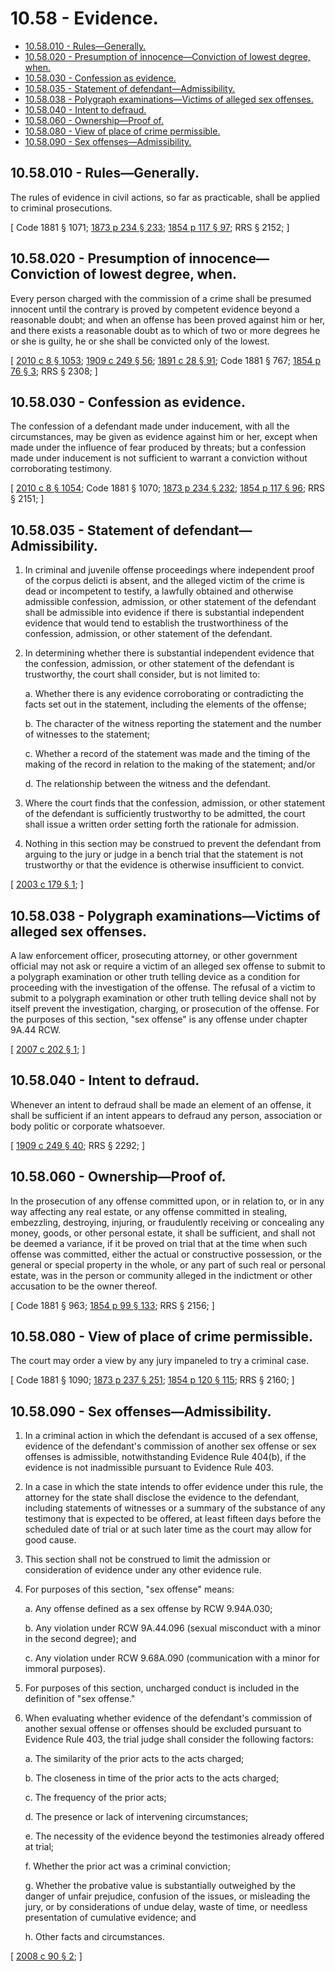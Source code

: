 # 10.58 - Evidence.
* [10.58.010 - Rules—Generally.](#1058010---rulesgenerally)
* [10.58.020 - Presumption of innocence—Conviction of lowest degree, when.](#1058020---presumption-of-innocenceconviction-of-lowest-degree-when)
* [10.58.030 - Confession as evidence.](#1058030---confession-as-evidence)
* [10.58.035 - Statement of defendant—Admissibility.](#1058035---statement-of-defendantadmissibility)
* [10.58.038 - Polygraph examinations—Victims of alleged sex offenses.](#1058038---polygraph-examinationsvictims-of-alleged-sex-offenses)
* [10.58.040 - Intent to defraud.](#1058040---intent-to-defraud)
* [10.58.060 - Ownership—Proof of.](#1058060---ownershipproof-of)
* [10.58.080 - View of place of crime permissible.](#1058080---view-of-place-of-crime-permissible)
* [10.58.090 - Sex offenses—Admissibility.](#1058090---sex-offensesadmissibility)
## 10.58.010 - Rules—Generally.
The rules of evidence in civil actions, so far as practicable, shall be applied to criminal prosecutions.

\[ Code 1881 § 1071; [1873 p 234 § 233](http://leg.wa.gov/CodeReviser/Pages/session_laws.aspx?cite=1873%20p%20234%20§%20233); [1854 p 117 § 97](http://leg.wa.gov/CodeReviser/Pages/session_laws.aspx?cite=1854%20p%20117%20§%2097); RRS § 2152; \]

## 10.58.020 - Presumption of innocence—Conviction of lowest degree, when.
Every person charged with the commission of a crime shall be presumed innocent until the contrary is proved by competent evidence beyond a reasonable doubt; and when an offense has been proved against him or her, and there exists a reasonable doubt as to which of two or more degrees he or she is guilty, he or she shall be convicted only of the lowest.

\[ [2010 c 8 § 1053](http://lawfilesext.leg.wa.gov/biennium/2009-10/Pdf/Bills/Session%20Laws/Senate/6239-S.SL.pdf?cite=2010%20c%208%20§%201053); [1909 c 249 § 56](http://leg.wa.gov/CodeReviser/documents/sessionlaw/1909c249.pdf?cite=1909%20c%20249%20§%2056); [1891 c 28 § 91](http://leg.wa.gov/CodeReviser/documents/sessionlaw/1891c28.pdf?cite=1891%20c%2028%20§%2091); Code 1881 § 767; [1854 p 76 § 3](http://leg.wa.gov/CodeReviser/Pages/session_laws.aspx?cite=1854%20p%2076%20§%203); RRS § 2308; \]

## 10.58.030 - Confession as evidence.
The confession of a defendant made under inducement, with all the circumstances, may be given as evidence against him or her, except when made under the influence of fear produced by threats; but a confession made under inducement is not sufficient to warrant a conviction without corroborating testimony.

\[ [2010 c 8 § 1054](http://lawfilesext.leg.wa.gov/biennium/2009-10/Pdf/Bills/Session%20Laws/Senate/6239-S.SL.pdf?cite=2010%20c%208%20§%201054); Code 1881 § 1070; [1873 p 234 § 232](http://leg.wa.gov/CodeReviser/Pages/session_laws.aspx?cite=1873%20p%20234%20§%20232); [1854 p 117 § 96](http://leg.wa.gov/CodeReviser/Pages/session_laws.aspx?cite=1854%20p%20117%20§%2096); RRS § 2151; \]

## 10.58.035 - Statement of defendant—Admissibility.
1. In criminal and juvenile offense proceedings where independent proof of the corpus delicti is absent, and the alleged victim of the crime is dead or incompetent to testify, a lawfully obtained and otherwise admissible confession, admission, or other statement of the defendant shall be admissible into evidence if there is substantial independent evidence that would tend to establish the trustworthiness of the confession, admission, or other statement of the defendant.

2. In determining whether there is substantial independent evidence that the confession, admission, or other statement of the defendant is trustworthy, the court shall consider, but is not limited to:

   a. Whether there is any evidence corroborating or contradicting the facts set out in the statement, including the elements of the offense;

   b. The character of the witness reporting the statement and the number of witnesses to the statement;

   c. Whether a record of the statement was made and the timing of the making of the record in relation to the making of the statement; and/or

   d. The relationship between the witness and the defendant.

3. Where the court finds that the confession, admission, or other statement of the defendant is sufficiently trustworthy to be admitted, the court shall issue a written order setting forth the rationale for admission.

4. Nothing in this section may be construed to prevent the defendant from arguing to the jury or judge in a bench trial that the statement is not trustworthy or that the evidence is otherwise insufficient to convict.

\[ [2003 c 179 § 1](http://lawfilesext.leg.wa.gov/biennium/2003-04/Pdf/Bills/Session%20Laws/House/1427.SL.pdf?cite=2003%20c%20179%20§%201); \]

## 10.58.038 - Polygraph examinations—Victims of alleged sex offenses.
A law enforcement officer, prosecuting attorney, or other government official may not ask or require a victim of an alleged sex offense to submit to a polygraph examination or other truth telling device as a condition for proceeding with the investigation of the offense. The refusal of a victim to submit to a polygraph examination or other truth telling device shall not by itself prevent the investigation, charging, or prosecution of the offense. For the purposes of this section, "sex offense" is any offense under chapter 9A.44 RCW.

\[ [2007 c 202 § 1](http://lawfilesext.leg.wa.gov/biennium/2007-08/Pdf/Bills/Session%20Laws/House/1520.SL.pdf?cite=2007%20c%20202%20§%201); \]

## 10.58.040 - Intent to defraud.
Whenever an intent to defraud shall be made an element of an offense, it shall be sufficient if an intent appears to defraud any person, association or body politic or corporate whatsoever.

\[ [1909 c 249 § 40](http://leg.wa.gov/CodeReviser/documents/sessionlaw/1909c249.pdf?cite=1909%20c%20249%20§%2040); RRS § 2292; \]

## 10.58.060 - Ownership—Proof of.
In the prosecution of any offense committed upon, or in relation to, or in any way affecting any real estate, or any offense committed in stealing, embezzling, destroying, injuring, or fraudulently receiving or concealing any money, goods, or other personal estate, it shall be sufficient, and shall not be deemed a variance, if it be proved on trial that at the time when such offense was committed, either the actual or constructive possession, or the general or special property in the whole, or any part of such real or personal estate, was in the person or community alleged in the indictment or other accusation to be the owner thereof.

\[ Code 1881 § 963; [1854 p 99 § 133](http://leg.wa.gov/CodeReviser/Pages/session_laws.aspx?cite=1854%20p%2099%20§%20133); RRS § 2156; \]

## 10.58.080 - View of place of crime permissible.
The court may order a view by any jury impaneled to try a criminal case.

\[ Code 1881 § 1090; [1873 p 237 § 251](http://leg.wa.gov/CodeReviser/Pages/session_laws.aspx?cite=1873%20p%20237%20§%20251); [1854 p 120 § 115](http://leg.wa.gov/CodeReviser/Pages/session_laws.aspx?cite=1854%20p%20120%20§%20115); RRS § 2160; \]

## 10.58.090 - Sex offenses—Admissibility.
1. In a criminal action in which the defendant is accused of a sex offense, evidence of the defendant's commission of another sex offense or sex offenses is admissible, notwithstanding Evidence Rule 404(b), if the evidence is not inadmissible pursuant to Evidence Rule 403.

2. In a case in which the state intends to offer evidence under this rule, the attorney for the state shall disclose the evidence to the defendant, including statements of witnesses or a summary of the substance of any testimony that is expected to be offered, at least fifteen days before the scheduled date of trial or at such later time as the court may allow for good cause.

3. This section shall not be construed to limit the admission or consideration of evidence under any other evidence rule.

4. For purposes of this section, "sex offense" means:

   a. Any offense defined as a sex offense by RCW 9.94A.030;

   b. Any violation under RCW 9A.44.096 (sexual misconduct with a minor in the second degree); and

   c. Any violation under RCW 9.68A.090 (communication with a minor for immoral purposes).

5. For purposes of this section, uncharged conduct is included in the definition of "sex offense."

6. When evaluating whether evidence of the defendant's commission of another sexual offense or offenses should be excluded pursuant to Evidence Rule 403, the trial judge shall consider the following factors:

   a. The similarity of the prior acts to the acts charged;

   b. The closeness in time of the prior acts to the acts charged;

   c. The frequency of the prior acts;

   d. The presence or lack of intervening circumstances;

   e. The necessity of the evidence beyond the testimonies already offered at trial;

   f. Whether the prior act was a criminal conviction;

   g. Whether the probative value is substantially outweighed by the danger of unfair prejudice, confusion of the issues, or misleading the jury, or by considerations of undue delay, waste of time, or needless presentation of cumulative evidence; and

   h. Other facts and circumstances.

\[ [2008 c 90 § 2](http://lawfilesext.leg.wa.gov/biennium/2007-08/Pdf/Bills/Session%20Laws/Senate/6933-S.SL.pdf?cite=2008%20c%2090%20§%202); \]

